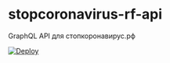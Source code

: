 # stopcoronavirus-rf-api
GraphQL API для стопкоронавирус.рф

[![Deploy](https://www.herokucdn.com/deploy/button.svg)](https://heroku.com/deploy)

